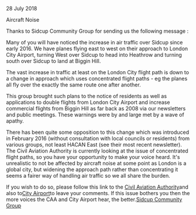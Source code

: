 28 July 2018

Aircraft Noise

Thanks to Sidcup Community Group for sending us the following message :

Many of you will have noticed the increase in air traffic over Sidcup since early 2016. We have planes flying east to west on their approach to London City Airport, turning West over Sidcup to head into Heathrow and turning south over Sidcup to land at Biggin Hill.

The vast increase in traffic at least on the London City flight path is down to a change in approach which uses concentrated flight paths - eg the planes all fly over the exactly the same route one after another.

This group brought such plans to the notice of residents as well as applications to double flights from London City Airport and increase commercial flights from Biggin Hill as far back as 2008 via our newsletters and public meetings. These warnings were by and large met by a wave of apathy.

There has been quite some opposition to this change which was introduced in February 2016 (without consultation with local councils or residents) from various groups, not least HACAN East (see their most recent newsletter). The Civil Aviation Authority is currently looking at the issue of concentrated flight paths, so you have your opportunity to make your voice heard. It's unrealistic to not be affected by aircraft noise at some point as London is a global city, but widening the approach path rather than concentrating it seems a fairer way of handling air traffic so we all share the burden.

If you wish to do so, please follow this link to the [Civil Aviation Authority](https://apply.caa.co.uk/CAAPortal/servlet/SmartForm.html?formCode=fcs1521v2)and also to[City Airport](https://www.londoncityairport.com/corporate/Environment/Environmental-Complaints-Enquiries)to leave your comments. If this issue bothers you then the more voices the CAA and City Airport hear, the better.[Sidcup Community Group](http://facebook.com/SidcupCommunityGroup)
